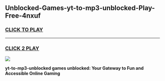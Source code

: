 
## Unblocked-Games-yt-to-mp3-unblocked-Play-Free-4nxuf
<h3>
<a href="https://premium76.site?title=yt-to-mp3-unblocked&ref=20M">CLICK TO PLAY</a></h3>
<hr>

<h3>
<a href="https://premium76.site?title=yt-to-mp3-unblocked&ref=20M">CLICK 2 PLAY</a>
  
</h3>

<a href="https://premium76.site?title=yt-to-mp3-unblocked&ref=19M"><img src="https://clearcache.store/games.png"></a>


**yt-to-mp3-unblocked games unblocked: Your Gateway to Fun and Accessible Online Gaming**
